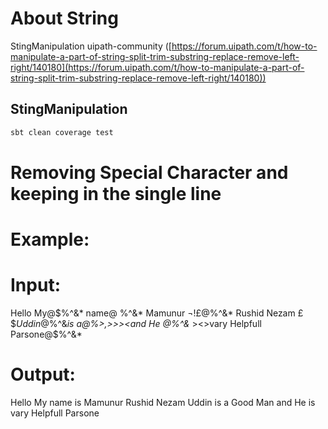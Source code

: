 # About String<a id="sec-3" name="sec-3"></a>


StingManipulation uipath-community  ([https://forum.uipath.com/t/how-to-manipulate-a-part-of-string-split-trim-substring-replace-remove-left-right/140180](https://forum.uipath.com/t/how-to-manipulate-a-part-of-string-split-trim-substring-replace-remove-left-right/140180))

## StingManipulation 

```sh
sbt clean coverage test
```

# Removing Special Character  and keeping in the single line 
# Example: 
# Input: 
Hello My@$%^&*               name@                              $%^&* is@$%^&* Mamunur ¬!£$@$%^&* Rushid
Nezam £$$Uddin @$%^&*is 			a@$%^&* Good %^$%>,><Man >>><and 
He @$%^&* is@$%^&*  ><>vary Helpfull Parsone@$%^&*
# Output: 
Hello My                     name                                     is       Mamunur            Rushid Nezam    Uddin       is    a       Good         Man     and  He        is           vary Helpfull Parsone
